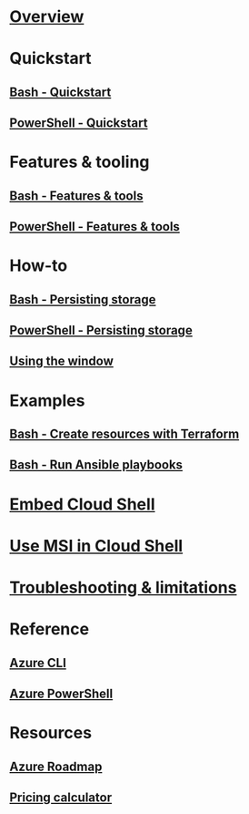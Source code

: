 # [Overview](overview.md)

# Quickstart
## [Bash - Quickstart](quickstart.md)
## [PowerShell - Quickstart](quickstart-powershell.md)

# Features & tooling
## [Bash - Features & tools](features.md)
## [PowerShell - Features & tools](features-powershell.md)

# How-to
## [Bash - Persisting storage](persisting-shell-storage.md)
## [PowerShell - Persisting storage](persisting-shell-storage-powershell.md)
## [Using the window](using-the-shell-window.md)

# Examples
## [Bash - Create resources with Terraform](example-terraform-bash.md)
## [Bash - Run Ansible playbooks](../ansible/ansible-run-playbook-in-cloudshell.md)

# [Embed Cloud Shell](embed-cloud-shell.md)
# [Use MSI in Cloud Shell](msi-authorization.md)

# [Troubleshooting & limitations](troubleshooting.md)

# Reference
## [Azure CLI](/cli/azure)
## [Azure PowerShell](/powershell/azure)

# Resources
## [Azure Roadmap](https://azure.microsoft.com/roadmap/?category=monitoring-management)
## [Pricing calculator](https://azure.microsoft.com/pricing/calculator/)
